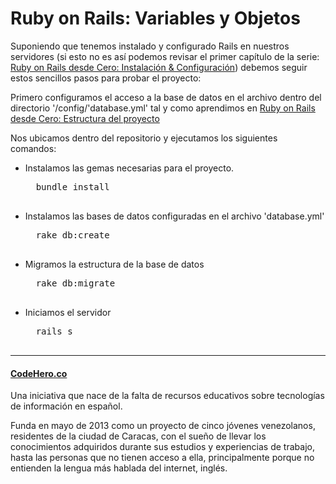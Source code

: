 Ruby on Rails: Variables y Objetos
===============================

Suponiendo que tenemos instalado y configurado Rails en nuestros servidores (si esto no es así podemos revisar el primer capítulo de la serie: [Ruby on Rails desde Cero: Instalación & Configuración][1]) debemos seguir estos sencillos pasos para probar el proyecto:

Primero configuramos el acceso a la base de datos en el archivo dentro del directorio '/config/'database.yml' tal y como aprendimos en [Ruby on Rails desde Cero: Estructura del proyecto][2]

Nos ubicamos dentro del repositorio y ejecutamos los siguientes comandos:

- Instalamos las gemas necesarias para el proyecto.
	<pre>
	bundle install
	</pre>
- Instalamos las bases de datos configuradas en el archivo 'database.yml'
	<pre>
	rake db:create 
	</pre>
- Migramos la estructura de la base de datos 
	<pre>
	rake db:migrate
	</pre>
- Iniciamos el servidor
	<pre>
	rails s
	</pre>

* * *
#### [CodeHero.co][3]
Una iniciativa que nace de la falta de recursos educativos sobre tecnologías de información en español.

Funda en mayo de 2013 como un proyecto de cinco jóvenes venezolanos, residentes de la ciudad de Caracas, con el sueño de llevar los conocimientos adquiridos durante sus estudios y experiencias de trabajo, hasta las personas que no tienen acceso a ella, principalmente porque no entienden la lengua más hablada del internet, inglés.


[1]:http://codehero.co/ruby-on-rails-desde-cero-instalacion-configuracion/
[2]:http://codehero.co/ruby-on-rails-desde-cero-estructura-del-proyecto/
[3]:http://codehero.co